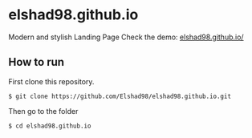 # elshad98.github.io

Modern and stylish Landing Page
Check the demo: [elshad98.github.io/](https://elshad98.github.io/)
 
## How to run

First clone this repository.
```
$ git clone https://github.com/Elshad98/elshad98.github.io.git
```
Then go to the folder
```
$ cd elshad98.github.io
```
